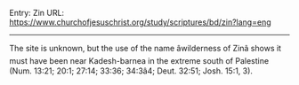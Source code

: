 Entry: Zin
URL: https://www.churchofjesuschrist.org/study/scriptures/bd/zin?lang=eng

---

The site is unknown, but the use of the name âwilderness of Zinâ shows it must have been near Kadesh-barnea in the extreme south of Palestine (Num. 13:21; 20:1; 27:14; 33:36; 34:3â4; Deut. 32:51; Josh. 15:1, 3).
